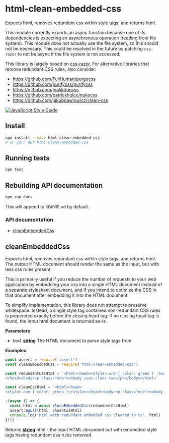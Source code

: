 # html-clean-embedded-css

Expects html, removes redundant css within style tags, and returns html.

This module currently exports an async function because one of its dependencies is expecting an asynchronous operation (reading from file system). This module does not actually use the file system, so this should not be necessary. This could be resolved in the future by patching `css-razor` to not be async if the file system is not accessed.

This library is largely based on [css-razor](https://github.com/tscanlin/css-razor). For alternative libraries that remove redundant CSS rules, also consider:
- https://github.com/FullHuman/purgecss
- https://github.com/purifycss/purifycss
- https://github.com/giakki/uncss
- https://github.com/patrickhulce/nukecss
- https://github.com/jakubpawlowicz/clean-css

[![JavaScript Style Guide](https://cdn.rawgit.com/standard/standard/master/badge.svg)](https://github.com/standard/standard)

## Install

```bash
npm install --save html-clean-embedded-css
# or yarn add html-clean-embedded-css
```

## Running tests

```bash
npm test
```

## Rebuilding API documentation

```bash
npm run docs
```

This will append to `README.md` by default.

<!-- Generated by documentation.js. Update this documentation by updating the source code. -->

### API documentation

-   [cleanEmbeddedCss](#cleanembeddedcss)

## cleanEmbeddedCss

Expects html, removes redundant css within style tags, and returns html. The output HTML
document should render the same as the input, but with less css rules present.

This is primarily useful if you reduce the number of requests to your web application by
embedding your css into a single HTML document instead of a separate stylesheet document,
and if you intend to optimize the CSS in that document after embedding it into the HTML document.

To simplify implementation, this library does not attempt to preserve whitespace. Instead,
a single style tag contained non-redundant CSS rules is prepended exactly before the closing
head tag. If no closing head tag is found, the input html document is returned as-is.

**Parameters**

-   `html` **[string](https://developer.mozilla.org/en-US/docs/Web/JavaScript/Reference/Global_Objects/String)** The HTML document to parse style tags from.

**Examples**

```javascript
const assert = require('assert')
const cleanEmbeddedCss = require('html-clean-embedded-css')

const redundantCssHtml = `<html><head><style>.one { color: green } .two { color: red }</style>
</head><body><p class="one">nobody uses class two</p></body></html>`

const cleanCssHtml = `<html><head>
<style>.one { color: green }</style></head><body><p class="one">nobody uses class two</p></body></html>`

;(async () => {
  const html = await cleanEmbeddedCss(redundantCssHtml)
  assert.equal(html, cleanCssHtml)
  console.log('html with redundant embedded css cleaned to %s', html)
})()
```

Returns **[string](https://developer.mozilla.org/en-US/docs/Web/JavaScript/Reference/Global_Objects/String)** html - the input HTML document but with embedded style tags having
redundant css rules removed.
